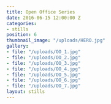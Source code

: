 ```yaml
---
title: Open Office Series
date: 2016-06-15 12:00:00 Z
categories:
- stills
position: 6
thumbnail_image: "/uploads/HERO.jpg"
gallery:
- file: "/uploads/OO_1.jpg"
- file: "/uploads/OO_2.jpg"
- file: "/uploads/OO_3.jpg"
- file: "/uploads/OO_4.jpg"
- file: "/uploads/OO_5.jpg"
- file: "/uploads/OO_6.jpg"
- file: "/uploads/OO_7.jpg"
layout: stills
---
```


